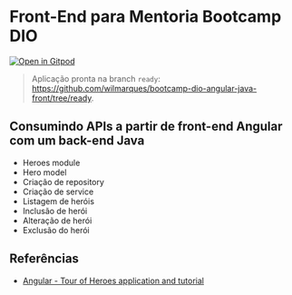 # Front-End para Mentoria Bootcamp DIO

[![Open in Gitpod](https://gitpod.io/button/open-in-gitpod.svg)](https://gitpod.io/#/https://github.com/wilmarques/bootcamp-dio-angular-java-front)

> Aplicação pronta na branch `ready`: <https://github.com/wilmarques/bootcamp-dio-angular-java-front/tree/ready>.

## Consumindo APIs a partir de front-end Angular com um back-end Java

- Heroes module
- Hero model
- Criação de repository
- Criação de service
- Listagem de heróis
- Inclusão de herói
- Alteração de herói
- Exclusão do herói

## Referências

- [Angular - Tour of Heroes application and tutorial](https://angular.io/tutorial)
